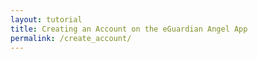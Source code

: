 ```yaml
---
layout: tutorial
title: Creating an Account on the eGuardian Angel App
permalink: /create_account/
---
```

